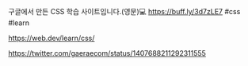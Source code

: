구글에서 만든 CSS 학습 사이트입니다.(영문)💻
https://buff.ly/3d7zLE7
#css #learn

https://web.dev/learn/css/

https://twitter.com/gaeraecom/status/1407688211292311555


